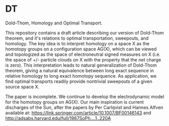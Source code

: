 # DT
Dold-Thom, Homology and Optimal Transport.

This repository contains a draft article describing our version of Dold-Thom theorem, and it's relations to optimal transportation, sweepouts, and homology.
The key idea is to interpret homology on a space X as the homotopy groups on a configuration space AG(X), which can be viewed and topologized as the space of electroneutral signed measures on X (i.e. the space of +/- particle clouds on X with the property that the net charge is zero). This interpretation leads to natural generalization of Dold-Thom theorem, giving a natural equivalence between long exact sequence in relative homology to long exact homotopy sequence. As application, we find optimal transports readily provide nontrivial sweepouts of a given source space X.

The paper is incomplete. We continue to develop the electrodynamic model for the homotopy groups on AG(X). Our main inspiration is current discharges of the Sun, after the papers by Per Carlqvist and Hannes Alfven available at: 
https://link.springer.com/article/10.1007/BF00146143 and http://adsabs.harvard.edu/full/1967SoPh....1..220A

